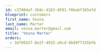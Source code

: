 ```yaml
---
id: c37804af-3b9c-4163-8591-f6bebf165efd
blueprint: customers
first_name: Vesna
last_name: Marter
email: vesna.marter@gmail.com
title: 'Vesna Marter'
orders:
  - 3df05b57-8e2f-4925-a9cd-8b99f7335bfb
---
```

